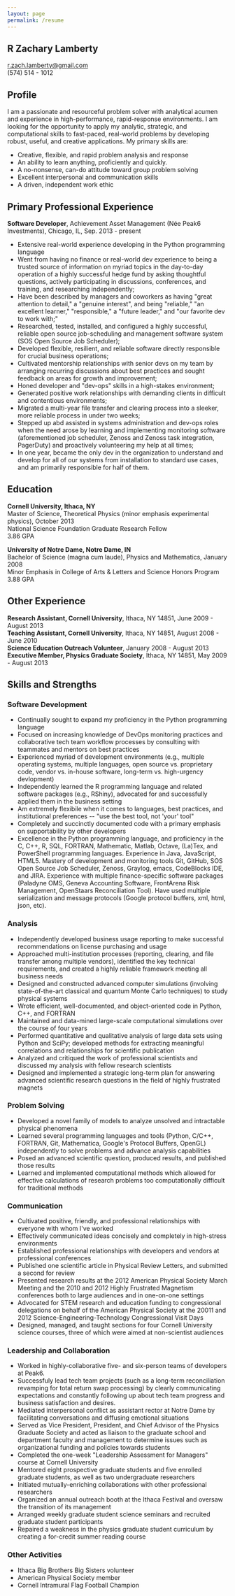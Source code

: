 ```yaml
---
layout: page
permalink: /resume
---
```


## R Zachary Lamberty
[r.zach.lamberty@gmail.com](mailto:r.zach.lamberty@gmail.com)  
(574) 514 - 1012

## Profile
I am a passionate and resourceful problem solver with analytical acumen and experience in high-performance, rapid-response environments. I am looking for the opportunity to apply my analytic, strategic, and computational skills to fast-paced, real-world problems by developing robust, useful, and creative applications. My primary skills are:  
+ Creative, flexible, and rapid problem analysis and response
+ An ability to learn anything, proficiently and quickly.
+ A no-nonsense, can-do attitude toward group problem solving
+ Excellent interpersonal and communication skills
+ A driven, independent work ethic

## Primary Professional Experience
**Software Developer**, Achievement Asset Management (N&eacute;e Peak6 Investments), Chicago, IL, Sep. 2013 - present
+ Extensive real-world experience developing in the Python programming language
+ Went from having no finance or real-world dev experience to being a trusted source of information on myriad topics in the day-to-day operation of a highly successful hedge fund by asking thoughtful questions, actively participating in discussions, conferences, and training, and researching independently;
+ Have been described by managers and coworkers as having "great attention to detail," a "genuine interest", and being "reliable," "an excellent learner," "responsible," a "future leader," and "our favorite dev to work with;"
+ Researched, tested, installed, and configured a highly successful, reliable open source job-scheduling and management software system (SOS Open Source Job Scheduler);
+ Developed flexible, resilient, and reliable software directly responsible for crucial business operations;
+ Cultivated mentorship relationships with senior devs on my team by arranging recurring discussions about best practices and sought feedback on areas for growth and improvement;
+ Honed developer and "dev-ops" skills in a high-stakes environment;
+ Generated positive work relationships with demanding clients in difficult and contentious environments;
+ Migrated a multi-year file transfer and clearing process into a sleeker, more reliable process in under two weeks;
+ Stepped up abd assisted in systems administration and dev-ops roles when the need arose by learning and implementing monitoring software (aforementioned job scheduler, Zenoss and Zenoss task integration, PagerDuty) and proactively volunteering my help at all times;
+ In one year, became the only dev in the organization to understand and develop for all of our systems from installation to standard use cases, and am primarily responsible for half of them.

## Education
**Cornell University, Ithaca, NY**  
Master of Science, Theoretical Physics (minor emphasis experimental physics), October 2013  
National Science Foundation Graduate Research Fellow  
3.86 GPA


**University of Notre Dame, Notre Dame, IN**  
Bachelor of Science (magna cum laude), Physics and Mathematics, January 2008  
Minor Emphasis in College of Arts & Letters and Science Honors Program  
3.88 GPA


## Other Experience
**Research Assistant, Cornell University**, Ithaca, NY 14851, June 2009 - August 2013  
**Teaching Assistant, Cornell University**, Ithaca, NY 14851, August 2008 - June 2010  
**Science Education Outreach Volunteer**, January 2008 - August 2013  
**Executive Member, Physics Graduate Society**, Ithaca, NY 14851, May 2009 - August 2013  

## Skills and Strengths
### Software Development
+ Continually sought to expand my proficiency in the Python programming language
+ Focused on increasing knowledge of DevOps monitoring practices and collaborative tech team workflow processes by consulting with teammates and mentors on best practices
+ Experienced myriad of development environments (e.g., multiple operating systems, multiple languages, open source vs. proprietary code, vendor vs. in-house software, long-term vs. high-urgency devlopment)
+ Independently learned the R programming language and related software packages (e.g., RShiny), advocated for and successfully applied them in the business setting
+ Am extremely flexibile when it comes to languages, best practices, and institutional preferences -- "use the best tool, not 'your' tool"
+ Completely and succinctly documented code with a primary emphasis on supportability by other developers
+ Excellence in the Python programming language, and proficiency in the C, C++, R, SQL, FORTRAN, Mathematic, Matlab, Octave, (La)Tex, and PowerShell programming languages. Experience in Java, JavaScript, HTML5. Mastery of development and monitoring tools Git, GitHub, SOS Open Source Job Scheduler, Zenoss, Graylog, emacs, CodeBlocks IDE, and JIRA. Experience with multiple finance-specific software packages (Paladyne OMS, Geneva Accounting Software, FrontArena Risk
Management, OpenStaars Reconciliation Tool). Have used multiple serialization and message protocols (Google protocol buffers, xml, html, json, etc).

### Analysis
+ Independently developed business usage reporting to make successful recommendations on license purchasing and usage
+ Approached multi-institution processes (reporting, clearing, and file transfer among multiple vendors), identified the key technical requirements, and created a highly reliable framework meeting all business needs
+ Designed and constructed advanced computer simulations (involving state-of-the-art classical and quantum Monte Carlo techniques) to study physical systems
+ Wrote efficient, well-documented, and object-oriented code in Python, C++, and FORTRAN
+ Maintained and data-mined large-scale computational simulations over the course of four years
+ Performed quantitative and qualitative analysis of large data sets using Python and SciPy; developed methods for extracting meaningful correlations and relationships for scientific publication
+ Analyzed and critiqued the work of professional scientists and discussed my analysis with fellow research scientists
+ Designed and implemented a strategic long-term plan for answering advanced scientific research questions in the field of highly frustrated magnets

### Problem Solving
+ Developed a novel family of models to analyze unsolved and intractable physical phenomena
+ Learned several programming languages and tools (Python, C/C++, FORTRAN, Git, Mathematica, Google's Protocol Buffers, OpenGL) independently to solve problems and advance analysis capabilities
+ Posed an advanced scientific question, produced results, and published those results
+ Learned and implemented computational methods which allowed for effective calculations of research problems too computationally difficult for traditional methods

### Communication
+ Cultivated positive, friendly, and professional relationships with everyone with whom I've worked
+ Effectively communicated ideas concisely and completely in high-stress environments
+ Established professional relationships with developers and vendors at professional conferences
+ Published one scientific article in Physical Review Letters, and submitted a second for review
+ Presented research results at the 2012 American Physical Society March Meeting and the 2010 and 2012 Highly Frustrated Magnetism conferences both to large audiences and in one-on-one settings
+ Advocated for STEM research and education funding to congressional delegations on behalf of the American Physical Society at the 20011 and 2012 Science-Engineering-Technology Congressional Visit Days
+ Designed, managed, and taught sections for four Cornell University science courses, three of which were aimed at non-scientist audiences

### Leadership and Collaboration
+ Worked in highly-collaborative five- and six-person teams of developers at Peak6.
+ Successfuly lead tech team projects (such as a long-term reconciliation revamping for total return swap processing) by clearly communicating expectations and constantly following up about tech team progress and business satisfaction and desires.
+ Mediated interpersonal conflict as assistant rector at Notre Dame by facilitating conversations and diffusing emotional situations
+ Served as Vice President, President, and Chief Advisor of the Physics Graduate Society and acted as liaison to the graduate school and department faculty and management to determine issues such as organizational funding and policies towards students
+ Completed the one-week "Leadership Assessment for Managers" course at Cornell University
+ Mentored eight prospective graduate students and five enrolled graduate students, as well as two undergraduate researchers
+ Initiated mutually-enriching collaborations with other professional researchers
+ Organized an annual outreach booth at the Ithaca Festival and oversaw the transition of its management
+ Arranged weekly graduate student science seminars and recruited graduate student participants
+ Repaired a weakness in the physics graduate student curriculum by creating a for-credit summer reading course

### Other Activities
+ Ithaca Big Brothers Big Sisters volunteer
+ American Physical Society member
+ Cornell Intramural Flag Football Champion

